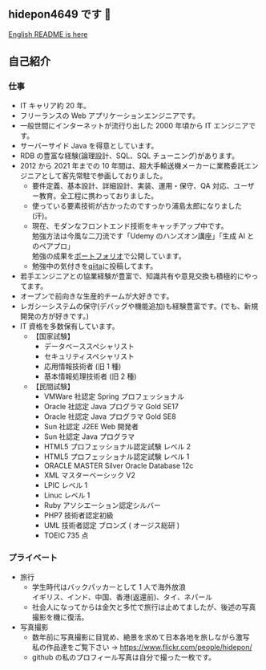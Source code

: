 ## hidepon4649 です 👋

<!--
**hidepon4649/hidepon4649** is a ✨ _special_ ✨ repository because its `README.md` (this file) appears on your GitHub profile.

Here are some ideas to get you started:

- 🔭 I’m currently working on ...
- 🌱 I’m currently learning ...
- 👯 I’m looking to collaborate on ...
- 🤔 I’m looking for help with ...
- 💬 Ask me about ...
- 📫 How to reach me: ...
- 😄 Pronouns: ...
- ⚡ Fun fact: ...
-->

[English README is here](README.en.md)

## 自己紹介

### 仕事

- IT キャリア約 20 年。
- フリーランスの Web アプリケーションエンジニアです。
- 一般世間にインターネットが流行り出した 2000 年頃から IT エンジニアです。
- サーバーサイド Java を得意としています。
- RDB の豊富な経験(論理設計、SQL、SQL チューニング)があります。
- 2012 から 2021 年までの 10 年間は、超大手輸送機メーカーに業務委託エンジニアとして客先常駐で参画しておりました。
  - 要件定義、基本設計、詳細設計、実装、運用・保守、QA 対応、ユーザー教育。全工程に携わっておりました。
  - 使っている要素技術が古かったのですっかり浦島太郎になりました(汗)。
  - 現在、モダンなフロントエンド技術をキャッチアップ中です。
    <br>勉強方法は今風な二刀流です「Udemy のハンズオン講座」「生成 AI とのペアプロ」
    <br>勉強の成果を[ポートフォリオ](https://github.com/hidepon4649/AttendanceManagement)で公開しています。
  - 勉強中の気付きを[qiita](https://qiita.com/hidepon4649)に投稿してます。
- 若手エンジニアとの協業経験が豊富で、知識共有や意見交換も積極的にやってます。
- オープンで前向きな生産的チームが大好きです。
- レガシーシステムの保守(デバッグや機能追加)も経験豊富です。(でも、新規開発の方が好きです。)
- IT 資格を多数保有しています。
  - 【国家試験】
    - データベーススペシャリスト
    - セキュリティスペシャリスト
    - 応用情報技術者 (旧 1 種)
    - 基本情報処理技術者 (旧 2 種)
  - 【民間試験】
    - VMWare 社認定 Spring プロフェッショナル
    - Oracle 社認定 Java プログラマ Gold SE17
    - Oracle 社認定 Java プログラマ Gold SE8
    - Sun 社認定 J2EE Web 開発者
    - Sun 社認定 Java プログラマ
    - HTML5 プロフェッショナル認定試験 レベル 2
    - HTML5 プロフェッショナル認定試験 レベル 1
    - ORACLE MASTER Silver Oracle Database 12c
    - XML マスターベーシック V2
    - LPIC レベル 1
    - Linuc レベル 1
    - Ruby アソシエーション認定シルバー
    - PHP7 技術者認定初級
    - UML 技術者認定 ブロンズ ( オージス総研 )
    - TOEIC 735 点

### プライベート

- 旅行
  - 学生時代はバックパッカーとして 1 人で海外放浪
    <br>イギリス、インド、中国、香港(返還前)、タイ、ネパール
  - 社会人になってからは金欠と多忙で旅行は止めてましたが、後述の写真撮影を機に復活。
- 写真撮影
  - 数年前に写真撮影に目覚め、絶景を求めて日本各地を旅しながら激写
    <br>私の作品達をご覧下さい → https://www.flickr.com/people/hidepon/
  - github の私のプロフィール写真は自分で撮った一枚です。
